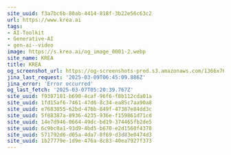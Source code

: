 ```yaml
---
site_uuid: f3a7bc6b-80ab-4414-818f-3b22e56c63c2
url: https://www.krea.ai
tags:
- AI-Toolkit
- Generative-AI
- gen-ai--video
image: https://s.krea.ai/og_image_0001-2.webp
site_name: KREA
title: KREA
og_screenshot_url: https://og-screenshots-prod.s3.amazonaws.com/1366x768/80/false/f218b53ccac781cd044feb141ac83f0b681d6452d0f0f53abc9aff88ec965be0.jpeg
jina_last_request: '2025-03-09T06:45:09.886Z'
jina_error: 'Error occurred'
og_last_fetch: '2025-03-07T05:20:39.767Z'
site_uuid: f9387181-b690-4caf-96f6-f8b112cda01a
site_uuid: 1fd15af6-7461-47d6-8c34-ea85c7aa90a8
site_uuid: e7683055-62bd-476b-849f-47387e84dd3c
site_uuid: 5f88387a-8936-4235-936e-f159861d71cd
site_uuid: 14e7d946-0664-49dc-bd19-374465fb2de5
site_uuid: 6c9bc0a1-93d9-4bd5-b670-e2d1560f4378
site_uuid: 571792d6-d05a-4da7-8f69-d3d83e0474d3
site_uuid: 1b27779e-1d9e-476a-8c83-40ea7927f373
---
```


